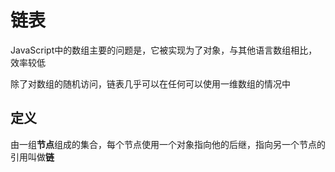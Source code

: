 # 链表

JavaScript中的数组主要的问题是，它被实现为了对象，与其他语言数组相比，效率较低

除了对数组的随机访问，链表几乎可以在任何可以使用一维数组的情况中

## 定义

由一组**节点**组成的集合，每个节点使用一个对象指向他的后继，指向另一个节点的引用叫做**链**
